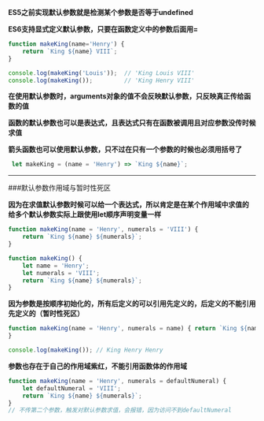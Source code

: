 **ES5之前实现默认参数就是检测某个参数是否等于undefined**

**ES6支持显式定义默认参数，只要在函数定义中的参数后面用=**

```javascript
function makeKing(name='Henry') {
    return `King ${name} VIII`;
}

console.log(makeKing('Louis'));  // 'King Louis VIII'
console.log(makeKing());         // 'King Henry VIII'
```

**在使用默认参数时，arguments对象的值不会反映默认参数，只反映真正传给函数的值**

**函数的默认参数也可以是表达式，且表达式只有在函数被调用且对应参数没传时候求值**

**箭头函数也可以使用默认参数，只不过在只有一个参数的时候也必须用括号了**

```javascript
 let makeKing = (name = 'Henry') => `King ${name}`;
```
***

###默认参数作用域与暂时性死区

**因为在求值默认参数时候可以给一个表达式，所以肯定是在某个作用域中求值的**
**给多个默认参数实际上跟使用let顺序声明变量一样**

```javascript
function makeKing(name = 'Henry', numerals = 'VIII') {
    return `King ${name} ${numerals}`;
}

function makeKing() {
    let name = 'Henry';
    let numerals = 'VIII';
    return `King ${name} ${numerals}`;
}
```

**因为参数是按顺序初始化的，所有后定义的可以引用先定义的，后定义的不能引用先定义的（暂时性死区）**

```javascript
function makeKing(name = 'Henry', numerals = name) { return `King ${name} ${numerals}`;
}

console.log(makeKing()); // King Henry Henry
```

**参数也存在于自己的作用域紫红，不能引用函数体的作用域**

```javascript
function makeKing(name = 'Henry', numerals = defaultNumeral) {
    let defaultNumeral = 'VIII';
    return `King ${name} ${numerals}`;
}
// 不传第二个参数，触发对默认参数求值，会报错，因为访问不到defaultNumeral
```